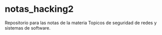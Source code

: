 # notas_hacking2
Repositorio para las notas de la materia Topicos de seguridad de redes y sistemas de software.